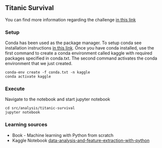 ## Titanic Survival 

You can find more information regarding the challenge [in this link](https://www.kaggle.com/c/titanic)

### Setup

Conda has been used as the package manager. To setup conda see installation instructions [in this link](https://conda.io/docs/user-guide/install/index.html).
Once you have conda installed, use the first command to create a conda environment called kaggle with required packages specified in conda.txt. The second command activates the conda environment that we just created.

```
conda-env create -f conda.txt -n kaggle
conda activate kaggle
```

### Execute

Navigate to the notebook and start jupyter notebook

```
cd src/analysis/titanic-survival
jupyter notebook
```

[//]: <> (New concepts learnt)

[//]: <> ([Dummy variable trap])

### Learning sources

- Book - Machine learning with Python from scratch
- Kaggle Notebook 
[data-analysis-and-feature-extraction-with-python](https://www.kaggle.com/pmarcelino/data-analysis-and-feature-extraction-with-python)